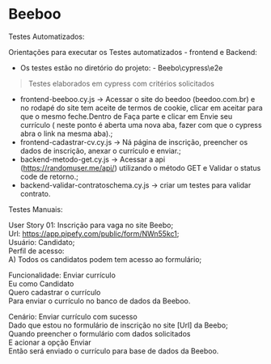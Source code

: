 # Beeboo

Testes Automatizados:

Orientações para executar os Testes automatizados - frontend e Backend:

* Os testes estão no diretório do projeto: - Beebo\cypress\e2e

> Testes elaborados em cypress com critérios solicitados 

* frontend-beeboo.cy.js -> Acessar o site do beedoo (beedoo.com.br) e no rodapé do site tem aceite de termos de cookie, clicar em aceitar para que o mesmo feche.Dentro de Faça parte e clicar em Envie seu currículo ( neste ponto é aberta uma nova aba, fazer com que o cypress abra o link na mesma aba).;
* frontend-cadastrar-cv.cy.js -> Ná página de inscrição, preencher os dados de inscrição, anexar o currículo e enviar.;
* backend-metodo-get.cy.js -> Acessar a api (https://randomuser.me/api/) utilizando o método GET e Validar o status code de retorno.;
* backend-validar-contratoschema.cy.js -> criar um testes para validar contrato.

Testes Manuais:


User Story 01: Inscrição para vaga no site Beebo; <br>
Url: https://app.pipefy.com/public/form/NWn55kc1; <br>
Usuário: Candidato; <br>
Perfil de acesso: <br>
A) Todos os candidatos podem tem acesso ao formulário; <br>

Funcionalidade: Enviar currículo <br>
Eu como Candidato <br>
Quero cadastrar o currículo  <br>
Para enviar o currículo no banco de dados da Beeboo.  <br>

Cenário: Enviar currículo com sucesso <br>
Dado que estou no formulário de inscrição no site [Url] da Beebo;<br>
Quando preencher o formulário com dados solicitados <br>
E acionar a opção Enviar <br>
Então será enviado o currículo para base de dados da Beeboo. <br>







